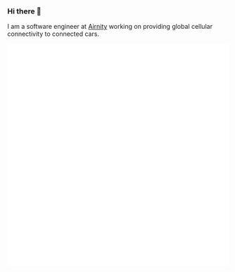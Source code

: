 ### Hi there 👋

I am a software engineer at [Airnity](https://www.airnity.com/) working on providing global cellular connectivity to connected cars.

<picture>
  <img src="/github-metrics.svg" alt="Metrics">
</picture>

<!--
**adriffaud/adriffaud** is a ✨ _special_ ✨ repository because its `README.md` (this file) appears on your GitHub profile.

Here are some ideas to get you started:

- 🔭 I’m currently working on ...
- 🌱 I’m currently learning ...
- 👯 I’m looking to collaborate on ...
- 🤔 I’m looking for help with ...
- 💬 Ask me about ...
- 📫 How to reach me: ...
- 😄 Pronouns: ...
- ⚡ Fun fact: ...
-->
